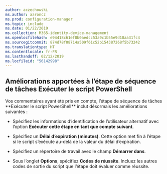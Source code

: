 ```yaml
---
author: aczechowski
ms.author: aaroncz
ms.prod: configuration-manager
ms.topic: include
ms.date: 01/22/2019
ms.collection: M365-identity-device-management
ms.openlocfilehash: e94418c61ef8b0aedcc53a9c1b55e9d18aa31fc4
ms.sourcegitcommit: 874d78f08714a509f61c52b154387268f5b73242
ms.translationtype: HT
ms.contentlocale: fr-FR
ms.lasthandoff: 02/12/2019
ms.locfileid: "56142998"
---
```

## <a name="bkmk_posh"></a> Améliorations apportées à l’étape de séquence de tâches Exécuter le script PowerShell
<!--3556028--> Vos commentaires ayant été pris en compte, l’étape de séquence de tâches **Exécuter le script PowerShell** inclut désormais les améliorations suivantes :  

- Spécifiez les informations d’identification de l’utilisateur alternatif avec l’option **Exécuter cette étape en tant que compte suivant**.  

- Spécifiez un **Délai d’expiration (minutes)**. Cette option met fin à l’étape si le script s’exécute au-delà de la valeur du délai d’expiration.  

- Spécifiez un répertoire de travail avec le champ **Démarrer dans**.  

- Sous l’onglet **Options**, spécifiez **Codes de réussite**. Incluez les autres codes de sortie du script que l’étape doit évaluer comme réussite.  

